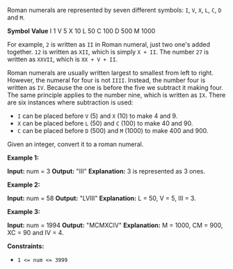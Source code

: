 Roman numerals are represented by seven different symbols: `I`, `V`, `X`, `L`, `C`, `D` and `M`.


**Symbol**       **Value**
I             1
V             5
X             10
L             50
C             100
D             500
M             1000

For example, `2` is written as `II` in Roman numeral, just two one's added together. `12` is written as `XII`, which is simply `X + II`. The number `27` is written as `XXVII`, which is `XX + V + II`.

Roman numerals are usually written largest to smallest from left to right. However, the numeral for four is not `IIII`. Instead, the number four is written as `IV`. Because the one is before the five we subtract it making four. The same principle applies to the number nine, which is written as `IX`. There are six instances where subtraction is used:

* `I` can be placed before `V` (5) and `X` (10) to make 4 and 9\.
* `X` can be placed before `L` (50) and `C` (100) to make 40 and 90\.
* `C` can be placed before `D` (500) and `M` (1000) to make 400 and 900.

Given an integer, convert it to a roman numeral.

**Example 1:**


**Input:** num = 3
**Output:** "III"
**Explanation:** 3 is represented as 3 ones.

**Example 2:**


**Input:** num = 58
**Output:** "LVIII"
**Explanation:** L = 50, V = 5, III = 3.

**Example 3:**


**Input:** num = 1994
**Output:** "MCMXCIV"
**Explanation:** M = 1000, CM = 900, XC = 90 and IV = 4.

**Constraints:**

* `1 <= num <= 3999`
